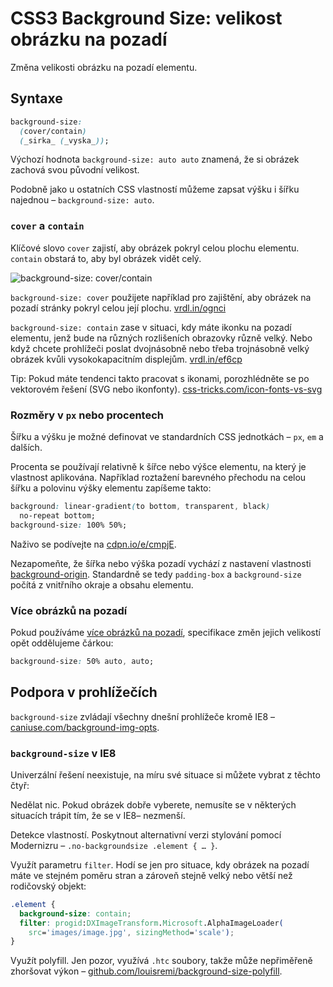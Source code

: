CSS3 Background Size: velikost obrázku na pozadí
================================================

Změna velikosti obrázku na pozadí elementu.

Syntaxe
-------

```css
background-size:
  (cover/contain)
  (_sirka_ (_vyska_));
```

Výchozí hodnota `background-size: auto auto` znamená, že si obrázek zachová svou původní velikost.

Podobně jako u ostatních CSS vlastností můžeme zapsat výšku i šířku najednou –  `background-size: auto`.

### `cover` a `contain`

Klíčové slovo `cover` zajistí, aby obrázek pokryl celou plochu elementu. `contain` obstará to, aby byl obrázek vidět celý.

![background-size: cover/contain](dist/images/original/background-size-cover-contain.svg)

`background-size: cover` použijete například pro zajištění, aby obrázek na pozadí stránky pokryl celou její plochu. [vrdl.in/ognci](http://alistapart.com/d/supersize-that-background-please/index3.html)

`background-size: contain` zase v situaci, kdy máte ikonku na pozadí elementu, jenž bude na různých rozlišeních obrazovky různě velký. Nebo když chcete prohlížeči poslat dvojnásobně nebo třeba trojnásobně velký obrázek kvůli vysokokapacitním displejům. [vrdl.in/ef6cp](http://www.studiopress.com/design/css-background-size-graphics.htm)

Tip: Pokud máte tendenci takto pracovat s ikonami, porozhlédněte se po vektorovém řešení (SVG nebo ikonfonty). [css-tricks.com/icon-fonts-vs-svg](http://css-tricks.com/icon-fonts-vs-svg/)

### Rozměry v `px` nebo procentech

Šířku a výšku je možné definovat ve standardních CSS jednotkách – `px`, `em` a dalších.

Procenta se používají relativně k šířce nebo výšce elementu, na který je vlastnost aplikována. Například roztažení barevného přechodu na celou šířku a polovinu výšky elementu zapíšeme takto:

```css
background: linear-gradient(to bottom, transparent, black)
  no-repeat bottom;
background-size: 100% 50%;
```

Naživo se podívejte na [cdpn.io/e/cmpjE](https://codepen.io/machal/pen/cmpjE).

Nezapomeňte, že šířka nebo výška pozadí vychází z nastavení vlastnosti [background-origin](css3-background-origin.md). Standardně se tedy `padding-box` a `background-size` počítá z vnitřního okraje a obsahu elementu.

### Více obrázků na pozadí

Pokud používáme [více obrázků na pozadí](css3-multiple-backgrounds.md), specifikace změn jejich velikostí opět oddělujeme čárkou:

```css
background-size: 50% auto, auto;
```

Podpora v prohlížečích
----------------------

`background-size` zvládají všechny dnešní prohlížeče kromě IE8 – [caniuse.com/background-img-opts](http://caniuse.com/background-img-opts).

### `background-size` v IE8

Univerzální řešení neexistuje, na míru své situace si můžete vybrat z těchto čtyř:

Nedělat nic. Pokud obrázek dobře vyberete, nemusíte se v některých situacích trápit tím, že se v IE8– nezmenší.

Detekce vlastností. Poskytnout alternativní verzi stylování pomocí Modernizru  – `.no-backgroundsize .element { … }`.

Využít parametru `filter`. Hodí se jen pro situace, kdy obrázek na pozadí máte ve stejném poměru stran a zároveň stejně velký nebo větší než rodičovský objekt:

```css
.element {
  background-size: contain;
  filter: progid:DXImageTransform.Microsoft.AlphaImageLoader(
    src='images/image.jpg', sizingMethod='scale');
}
```

Využít polyfill. Jen pozor, využívá `.htc` soubory, takže může nepřiměřeně zhoršovat výkon – [github.com/louisremi/background-size-polyfill](https://github.com/louisremi/background-size-polyfill).
